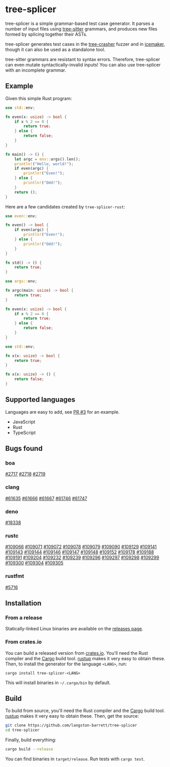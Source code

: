 # tree-splicer

tree-splicer is a simple grammar-based test case generator. It parses a number
of input files using [tree-sitter][tree-sitter] grammars, and produces new
files formed by splicing together their ASTs.

tree-splicer generates test cases in the [tree-crasher][tree-crasher] fuzzer
and in [icemaker][icemaker], though it can also be used as a standalone tool.

tree-sitter grammars are resistant to syntax errors. Therefore, tree-splicer
can even mutate syntactically-invalid inputs! You can also use tree-splicer
with an incomplete grammar.

## Example

Given this simple Rust program:

```rust
use std::env;

fn even(x: usize) -> bool {
    if x % 2 == 0 {
        return true;
    } else {
        return false;
    }
}

fn main() -> () {
    let argc = env::args().len();
    println!("Hello, world!");
    if even(argc) {
        println!("Even!");
    } else {
        println!("Odd!");
    }
    return ();
}
```

Here are a few candidates created by `tree-splicer-rust`:

```rust
use even::env;

fn even() -> bool {
    if even(argc) {
        println!("Even!");
    } else {
        println!("Odd!");
    }
}

fn std() -> () {
    return true;
}
```
```rust
use args::env;

fn argc(main: usize) -> bool {
    return true;
}

fn even(x: usize) -> bool {
    if x % 2 == 0 {
        return true;
    } else {
        return false;
    }
}
```
```rust
use std::env;

fn x(x: usize) -> bool {
    return true;
}

fn x(x: usize) -> () {
    return false;
}
```

## Supported languages

Languages are easy to add, see
[PR #3](https://github.com/langston-barrett/tree-splicer/pull/3) for an
example.

- JavaScript
- Rust
- TypeScript

## Bugs found

### boa

[#2717](https://github.com/boa-dev/boa/issues/2717)
[#2718](https://github.com/boa-dev/boa/issues/2718)
[#2719](https://github.com/boa-dev/boa/issues/2719)

### clang

[#61635](https://github.com/llvm/llvm-project/issues/61635)
[#61666](https://github.com/llvm/llvm-project/issues/61666)
[#61667](https://github.com/llvm/llvm-project/issues/61667)
[#61746](https://github.com/llvm/llvm-project/issues/61746)
[#61747](https://github.com/llvm/llvm-project/issues/61747)

### deno

[#18338](https://github.com/denoland/deno/issues/18338)

### rustc

[#109066](https://github.com/rust-lang/rust/issues/109066)
[#109071](https://github.com/rust-lang/rust/issues/109071)
[#109072](https://github.com/rust-lang/rust/issues/109072)
[#109078](https://github.com/rust-lang/rust/issues/109078)
[#109079](https://github.com/rust-lang/rust/issues/109079)
[#109090](https://github.com/rust-lang/rust/issues/109090)
[#109129](https://github.com/rust-lang/rust/issues/109129)
[#109141](https://github.com/rust-lang/rust/issues/109141)
[#109143](https://github.com/rust-lang/rust/issues/109143)
[#109144](https://github.com/rust-lang/rust/issues/109144)
[#109146](https://github.com/rust-lang/rust/issues/109146)
[#109147](https://github.com/rust-lang/rust/issues/109147)
[#109148](https://github.com/rust-lang/rust/issues/109148)
[#109152](https://github.com/rust-lang/rust/issues/109152)
[#109178](https://github.com/rust-lang/rust/issues/109178)
[#109188](https://github.com/rust-lang/rust/issues/109188)
[#109191](https://github.com/rust-lang/rust/issues/109191)
[#109204](https://github.com/rust-lang/rust/issues/109204)
[#109232](https://github.com/rust-lang/rust/issues/109232)
[#109239](https://github.com/rust-lang/rust/issues/109239)
[#109296](https://github.com/rust-lang/rust/issues/109296)
[#109297](https://github.com/rust-lang/rust/issues/109297)
[#109298](https://github.com/rust-lang/rust/issues/109298)
[#109299](https://github.com/rust-lang/rust/issues/109299)
[#109300](https://github.com/rust-lang/rust/issues/109300)
[#109304](https://github.com/rust-lang/rust/issues/109304)
[#109305](https://github.com/rust-lang/rust/issues/109305)

### rustfmt

[#5716](https://github.com/rust-lang/rustfmt/issues/5716)

## Installation

### From a release

Statically-linked Linux binaries are available on the [releases page][releases].

### From crates.io

You can build a released version from [crates.io][crates-io]. You'll need the
Rust compiler and the [Cargo][cargo] build tool. [rustup][rustup] makes it very
easy to obtain these. Then, to install the generator for the language `<LANG>`,
run:

```
cargo install tree-splicer-<LANG>
```

This will install binaries in `~/.cargo/bin` by default.

## Build

To build from source, you'll need the Rust compiler and the [Cargo][cargo] build
tool. [rustup][rustup] makes it very easy to obtain these. Then, get the source:

```bash
git clone https://github.com/langston-barrett/tree-splicer
cd tree-splicer
```

Finally, build everything:

```bash
cargo build --release
```

You can find binaries in `target/release`. Run tests with `cargo test`.

[cargo]: https://doc.rust-lang.org/cargo/
[crates-io]: https://crates.io/
[icemaker]: https://github.com/matthiaskrgr/icemaker
[radamsa]: https://gitlab.com/akihe/radamsa
[releases]: https://github.com/langston-barrett/tree-splicer/releases
[rustup]: https://rustup.rs/
[tree-crasher]: https://github.com/langston-barrett/tree-crasher
[tree-sitter]: https://tree-sitter.github.io/tree-sitter/
